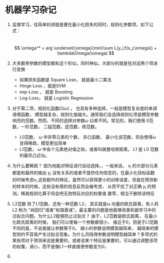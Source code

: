 #  机器学习杂记

1. 监督学习，往简单的讲就是要在最小化损失的同时，规则化参数项，如下公式：

   ​
   $$
   \omega^* = arg \underset{\omega}{min}\sum L(y_i;f(x_i;\omega)) + \lambda\Omega(\omega)
   $$

2. 大多数带参数的模型都和这个形似，同时神似。大部分的就是在对这两个项进行变换

   * 如果损失函数是 Square Lose， 就是最小二乘法
   * Hinge Loss ，就是SVM
   * exp-Loss ， 就是 Boosting
   * Log-Loss， 就是 Logistic Regression

3. 对于第二项，规则化函数$\Omega(\omega)$ ， 也具有多种选择，一般是模型复杂度的单调递增函数， 模型越复杂，规则化值越大。通常我们会选择规则化项是模型参数响亮的范数。然而，不同的选择对参数$\omega$ 曰素不同。常见的，我们使用 0范数，一阶范数， 二姐范数，迹范数，核范数。

   * L0范数， $\omega$ 中非零元素的个数， 非凸函数， 最小化该范数，将会使得$\omega$ 变得稀疏，模型更加简单
   * L1范数， $\omega$ 中各个元素绝对值之和，或者叫做曼哈顿距离， L1 是 L0 范数的最优凸近似。

4. 为什么要稀疏？
   因为他能对特征进行自动选择。，一般来说， $x_i$ 的大部分元素都是和最终的输出 $y_i$ 没有关系的或者不提供任何信息的，在最小化目标函数的时候考虑$x_i$ 这些额外的特征，虽然可以获得更小的训练误差，但是在预测新的样本的时候，这些没有用的信息反而会被考虑， 从而干扰了对正确 $y_i$ 的预测。稀疏规则化算子将会吧无效特征对应的权重值 置零，相当于删除该特征

5. L2范数
   除了L1范数，还有一种范数  L2， 其实就是$\omega$ 向量的欧氏距离，有人将L2 称为 "岭回归"或者"权值衰减"。最主要的问题是他能够改善机器学习中的过拟合问题。为什么L2能够防止过拟合？
   由于，L2范数是欧氏距离， 在最小化欧氏距离的时候， 我们可以使每一个参数都很小， 接近于0，但是于L1范数不同的是，不会直接让参数等于0。 越小的参数说明模型越简单， 越简单的模型则约不容易产生过拟合现象。为什么月晓得参数说明模型越简单？多项式的某些项对于预测来说是重要的，或者说某个特征是重要的，可以通过调整该项的权重，调小，而不是像L1一样直接使参数变为0，

6. ​

